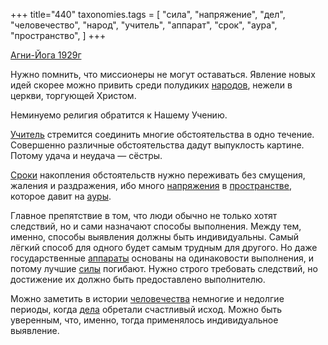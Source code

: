 +++
title="440"
taxonomies.tags = [
 "сила",
 "напряжение",
 "дел",
 "человечество",
 "народ",
 "учитель",
 "аппарат",
 "срок",
 "аура",
 "пространство",
]
+++

[Агни-Йога 1929г](/agni/1929)

Нужно помнить, что миссионеры не могут оставаться. Явление новых идей скорее можно привить среди полудиких [народов](/tags/народ), нежели в церкви, торгующей Христом.   

Неминуемо религия обратится к Нашему Учению.   

[Учитель](/tags/учитель) стремится соединить многие обстоятельства в одно течение. Совершенно различные обстоятельства дадут выпуклость картине. Потому удача и неудача — сёстры.   

[Сроки](/tags/срок) накопления обстоятельств нужно переживать без смущения, жаления и раздражения, ибо много [напряжения](/tags/напряжение) в [пространстве](/tags/пространство), которое давит на [ауры](/tags/аура).   

Главное препятствие в том, что люди обычно не только хотят следствий, но и сами назначают способы выполнения. Между тем, именно, способы выявления должны быть индивидуальны. Самый лёгкий способ для одного будет самым трудным для другого. Но даже государственные [аппараты](/tags/аппарат) основаны на одинаковости выполнения, и потому лучшие [силы](/tags/сила) погибают. Нужно строго требовать следствий, но достижение их должно быть предоставлено выполнителю.   

Можно заметить в истории [человечества](/tags/человечество) немногие и недолгие периоды, когда [дела](/tags/дел) обретали счастливый исход. Можно быть уверенным, что, именно, тогда применялось индивидуальное выявление.